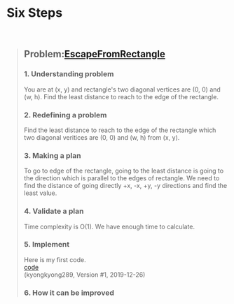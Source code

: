# Six Steps
<br />

> ## Problem:[EscapeFromRectangle](https://www.acmicpc.net/problem/1085)
>
> ### 1. Understanding problem
> You are at (x, y) and rectangle's two diagonal vertices are (0, 0) and (w, h).
> Find the least distance to reach to the edge of the rectangle.
> ### 2. Redefining a problem
> Find the least distance to reach to the edge of the rectangle which two diagonal veritices are (0, 0) and (w, h) from (x, y).
> ### 3. Making a plan
> To go to edge of the rectangle, going to the least distance is going to the direction which is parallel to the edges of rectangle.
> We need to find the distance of going directly +x, -x, +y, -y directions and find the least value.
> ### 4. Validate a plan
> Time complexity is O(1). We have enough time to calculate.
> ### 5. Implement
> Here is my first code.  
> [code](https://github.com/kyongkyong289/Algorithm/blob/kyongkyong289/Mathematics/EscapeFromRectangle_1085/EscapeFromRectangle_1085_kyongkyong289.py)  
> (kyongkyong289, Version #1, 2019-12-26)
> ### 6. How it can be improved
>
>
>

